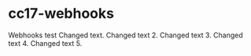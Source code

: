# cc17-webhooks
Webhooks test
Changed text.
Changed text 2.
Changed text 3.
Changed text 4.
Changed text 5.
